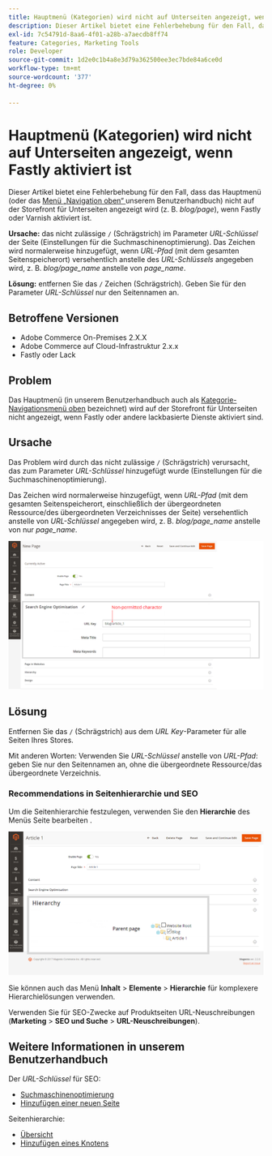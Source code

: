 ```yaml
---
title: Hauptmenü (Kategorien) wird nicht auf Unterseiten angezeigt, wenn Fastly aktiviert ist
description: Dieser Artikel bietet eine Fehlerbehebung für den Fall, dass das Hauptmenü (oder das [Menü für die obere Navigation der Kategorie](https://experienceleague.adobe.com/docs/commerce-admin/catalog/catalog/navigation/navigation-top.html?lang=de) in unserem Benutzerhandbuch) nicht auf der Storefront für Unterseiten angezeigt wird (z. B. *blog/page*), wenn Fastly oder Varnish aktiviert ist.
exl-id: 7c54791d-8aa6-4f01-a28b-a7aecdb8ff74
feature: Categories, Marketing Tools
role: Developer
source-git-commit: 1d2e0c1b4a8e3d79a362500ee3ec7bde84a6ce0d
workflow-type: tm+mt
source-wordcount: '377'
ht-degree: 0%

---
```


# Hauptmenü (Kategorien) wird nicht auf Unterseiten angezeigt, wenn Fastly aktiviert ist

Dieser Artikel bietet eine Fehlerbehebung für den Fall, dass das Hauptmenü (oder das [Menü „Navigation oben“ ](/docs/commerce-admin/catalog/catalog/navigation/navigation-top.html) unserem Benutzerhandbuch) nicht auf der Storefront für Unterseiten angezeigt wird (z. B. *blog/page*), wenn Fastly oder Varnish aktiviert ist.

**Ursache:** das nicht zulässige `/` (Schrägstrich) im Parameter *URL-Schlüssel* der Seite (Einstellungen für die Suchmaschinenoptimierung). Das Zeichen wird normalerweise hinzugefügt, wenn *URL-Pfad* (mit dem gesamten Seitenspeicherort) versehentlich anstelle des *URL-Schlüssels* angegeben wird, z. B. *blog/page\_name* anstelle von *page\_name*.

**Lösung:** entfernen Sie das `/` Zeichen (Schrägstrich). Geben Sie für den Parameter *URL-Schlüssel* nur den Seitennamen an.

## Betroffene Versionen

* Adobe Commerce On-Premises 2.X.X
* Adobe Commerce auf Cloud-Infrastruktur 2.x.x
* Fastly oder Lack

## Problem

Das Hauptmenü (in unserem Benutzerhandbuch auch als [Kategorie-Navigationsmenü oben](/docs/commerce-admin/catalog/catalog/navigation/navigation-top.html) bezeichnet) wird auf der Storefront für Unterseiten nicht angezeigt, wenn Fastly oder andere lackbasierte Dienste aktiviert sind.

## Ursache

Das Problem wird durch das nicht zulässige `/` (Schrägstrich) verursacht, das zum Parameter *URL-Schlüssel* hinzugefügt wurde (Einstellungen für die Suchmaschinenoptimierung).

Das Zeichen wird normalerweise hinzugefügt, wenn *URL-Pfad* (mit dem gesamten Seitenspeicherort, einschließlich der übergeordneten Ressource/des übergeordneten Verzeichnisses der Seite) versehentlich anstelle von *URL-Schlüssel* angegeben wird, z. B. *blog/page\_name* anstelle von nur *page\_name*.

![URL-Schlüsselparameter für SEO-Einstellungen](assets/seo_url_key.png)

## Lösung

Entfernen Sie das `/` (Schrägstrich) aus dem *URL Key*-Parameter für alle Seiten Ihres Stores.

Mit anderen Worten: Verwenden Sie *URL-Schlüssel* anstelle von *URL-Pfad*: geben Sie nur den Seitennamen an, ohne die übergeordnete Ressource/das übergeordnete Verzeichnis.

### Recommendations in Seitenhierarchie und SEO

Um die Seitenhierarchie festzulegen, verwenden Sie den **Hierarchie** des Menüs Seite bearbeiten .

![Hierarchieeinstellungen](assets/hierarchy_hr.png)

Sie können auch das Menü **Inhalt** > **Elemente** > **Hierarchie** für komplexere Hierarchielösungen verwenden.

Verwenden Sie für SEO-Zwecke auf Produktseiten URL-Neuschreibungen (**Marketing** > **SEO und Suche** > **URL-Neuschreibungen**).

## Weitere Informationen in unserem Benutzerhandbuch

Der *URL-Schlüssel* für SEO:

* [Suchmaschinenoptimierung](/docs/commerce-admin/catalog/categories/create/categories-search-engine-optimization.html)
* [Hinzufügen einer neuen Seite](/docs/commerce-admin/content-design/elements/pages/page-add.html)

Seitenhierarchie:

* [Übersicht](/docs/commerce-admin/content-design/elements/pages/page-hierarchy.html)
* [Hinzufügen eines Knotens](/docs/commerce-admin/content-design/elements/pages/page-hierarchy.html#add-a-hierarchy-node)
